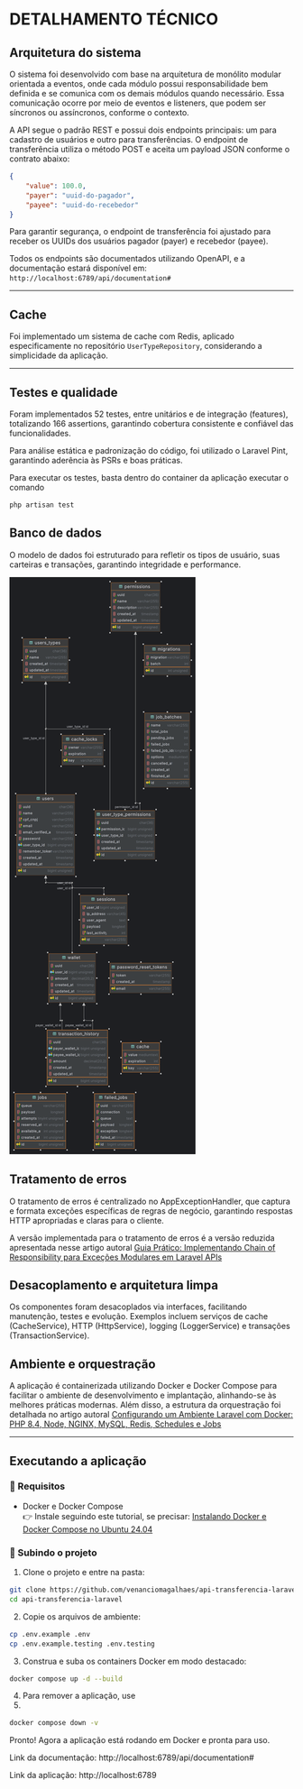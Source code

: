 

# DETALHAMENTO TÉCNICO

## Arquitetura do sistema

O sistema foi desenvolvido com base na arquitetura de monólito modular orientada a eventos, onde cada módulo possui responsabilidade bem definida e se comunica com os demais módulos quando necessário. Essa comunicação ocorre por meio de eventos e listeners, que podem ser síncronos ou assíncronos, conforme o contexto.

A API segue o padrão REST e possui dois endpoints principais: um para cadastro de usuários e outro para transferências. O endpoint de transferência utiliza o método POST e aceita um payload JSON conforme o contrato abaixo:

```json  
{  
    "value": 100.0, 
    "payer": "uuid-do-pagador", 
    "payee": "uuid-do-recebedor"
}  
```  

Para garantir segurança, o endpoint de transferência foi ajustado para receber os UUIDs dos usuários pagador (payer) e recebedor (payee).

Todos os endpoints são documentados utilizando OpenAPI, e a documentação estará disponível em:    
`http://localhost:6789/api/documentation#`
  
----

## Cache
Foi implementado um sistema de cache com Redis, aplicado especificamente no repositório `UserTypeRepository`, considerando a simplicidade da aplicação.
___  

## Testes e qualidade

Foram implementados 52 testes, entre unitários e de integração (features), totalizando 166 assertions, garantindo cobertura consistente e confiável das funcionalidades.

Para análise estática e padronização do código, foi utilizado o Laravel Pint, garantindo aderência às PSRs e boas práticas.

Para executar os testes, basta dentro do container da aplicação executar o comando

```php
php artisan test
```

## Banco de dados

O modelo de dados foi estruturado para refletir os tipos de usuário, suas carteiras e transações, garantindo integridade e performance.  

![img.png](img.png)

## Tratamento de erros
O tratamento de erros é centralizado no AppExceptionHandler, que captura e formata exceções específicas de regras de negócio, garantindo respostas HTTP apropriadas e claras para o cliente.

A versão implementada para o tratamento de erros é a versão reduzida apresentada nesse artigo autoral
[Guia Prático: Implementando Chain of Responsibility para Exceções Modulares em Laravel APIs](https://medium.com/@dvenanciom/guia-pr%C3%A1tico-implementando-chain-of-responsibility-para-exce%C3%A7%C3%B5es-modulares-em-laravel-apis-61208f8c6ff4)

## Desacoplamento e arquitetura limpa
Os componentes foram desacoplados via interfaces, facilitando manutenção, testes e evolução. Exemplos incluem serviços de cache (CacheService), HTTP (HttpService), logging (LoggerService) e transações (TransactionService).

## Ambiente e orquestração
A aplicação é containerizada utilizando Docker e Docker Compose para facilitar o ambiente de desenvolvimento e implantação, alinhando-se às melhores práticas modernas.  Além disso, a estrutura da orquestração foi detalhada no artigo autoral [Configurando um Ambiente Laravel com Docker: PHP 8.4, Node, NGINX, MySQL, Redis, Schedules e Jobs](https://medium.com/@dvenanciom/configurando-um-ambiente-laravel-com-docker-php-8-4-node-nginx-mysql-redis-schedules-e-jobs-18879888fa6b)
  
---  


## Executando a aplicação

### 🐳 Requisitos

-   Docker e Docker Compose  
    👉 Instale seguindo este tutorial, se precisar: [Instalando Docker e Docker Compose no Ubuntu 24.04](https://www.nerdlivre.com.br/instalando-docker-e-docker-compose-no-ubuntu-24-04/)



### 🚀 Subindo o projeto

1.  Clone o projeto e entre na pasta:


```bash
git clone https://github.com/venanciomagalhaes/api-transferencia-laravel.git
cd api-transferencia-laravel
```

2.  Copie os arquivos de ambiente:


```bash
cp .env.example .env
cp .env.example.testing .env.testing
```

3.  Construa e suba os containers Docker em modo destacado:


```bash
docker compose up -d --build
```

4. Para remover a aplicação, use
5. 
```bash
docker compose down -v
```

Pronto! Agora a aplicação está rodando em Docker e pronta para uso.

Link da documentação: http://localhost:6789/api/documentation#

Link da aplicação: http://localhost:6789

